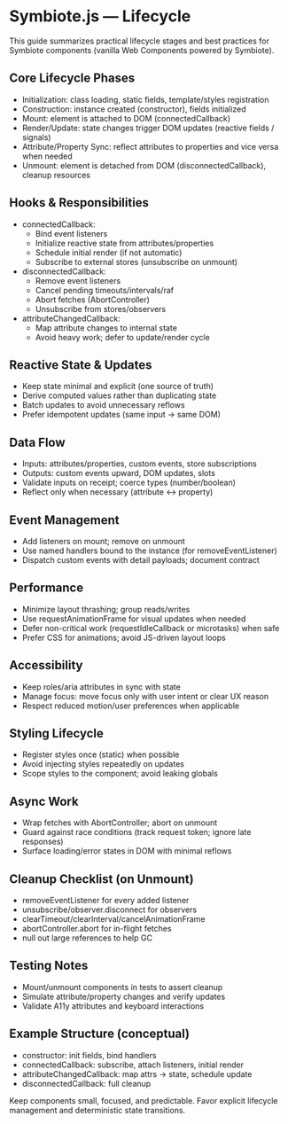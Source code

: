 # Symbiote.js — Lifecycle

This guide summarizes practical lifecycle stages and best practices for Symbiote components (vanilla Web Components powered by Symbiote).

## Core Lifecycle Phases
- Initialization: class loading, static fields, template/styles registration
- Construction: instance created (constructor), fields initialized
- Mount: element is attached to DOM (connectedCallback)
- Render/Update: state changes trigger DOM updates (reactive fields / signals)
- Attribute/Property Sync: reflect attributes to properties and vice versa when needed
- Unmount: element is detached from DOM (disconnectedCallback), cleanup resources

## Hooks & Responsibilities
- connectedCallback:
  - Bind event listeners
  - Initialize reactive state from attributes/properties
  - Schedule initial render (if not automatic)
  - Subscribe to external stores (unsubscribe on unmount)
- disconnectedCallback:
  - Remove event listeners
  - Cancel pending timeouts/intervals/raf
  - Abort fetches (AbortController)
  - Unsubscribe from stores/observers
- attributeChangedCallback:
  - Map attribute changes to internal state
  - Avoid heavy work; defer to update/render cycle

## Reactive State & Updates
- Keep state minimal and explicit (one source of truth)
- Derive computed values rather than duplicating state
- Batch updates to avoid unnecessary reflows
- Prefer idempotent updates (same input -> same DOM)

## Data Flow
- Inputs: attributes/properties, custom events, store subscriptions
- Outputs: custom events upward, DOM updates, slots
- Validate inputs on receipt; coerce types (number/boolean)
- Reflect only when necessary (attribute <-> property)

## Event Management
- Add listeners on mount; remove on unmount
- Use named handlers bound to the instance (for removeEventListener)
- Dispatch custom events with detail payloads; document contract

## Performance
- Minimize layout thrashing; group reads/writes
- Use requestAnimationFrame for visual updates when needed
- Defer non-critical work (requestIdleCallback or microtasks) when safe
- Prefer CSS for animations; avoid JS-driven layout loops

## Accessibility
- Keep roles/aria attributes in sync with state
- Manage focus: move focus only with user intent or clear UX reason
- Respect reduced motion/user preferences when applicable

## Styling Lifecycle
- Register styles once (static) when possible
- Avoid injecting styles repeatedly on updates
- Scope styles to the component; avoid leaking globals

## Async Work
- Wrap fetches with AbortController; abort on unmount
- Guard against race conditions (track request token; ignore late responses)
- Surface loading/error states in DOM with minimal reflows

## Cleanup Checklist (on Unmount)
- removeEventListener for every added listener
- unsubscribe/observer.disconnect for observers
- clearTimeout/clearInterval/cancelAnimationFrame
- abortController.abort for in-flight fetches
- null out large references to help GC

## Testing Notes
- Mount/unmount components in tests to assert cleanup
- Simulate attribute/property changes and verify updates
- Validate A11y attributes and keyboard interactions

## Example Structure (conceptual)
- constructor: init fields, bind handlers
- connectedCallback: subscribe, attach listeners, initial render
- attributeChangedCallback: map attrs -> state, schedule update
- disconnectedCallback: full cleanup

Keep components small, focused, and predictable. Favor explicit lifecycle management and deterministic state transitions.
